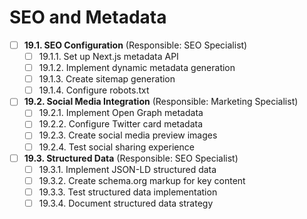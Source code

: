 # SEO and Metadata

- [ ] **19.1. SEO Configuration** (Responsible: SEO Specialist)
  - [ ] 19.1.1. Set up Next.js metadata API
  - [ ] 19.1.2. Implement dynamic metadata generation
  - [ ] 19.1.3. Create sitemap generation
  - [ ] 19.1.4. Configure robots.txt

- [ ] **19.2. Social Media Integration** (Responsible: Marketing Specialist)
  - [ ] 19.2.1. Implement Open Graph metadata
  - [ ] 19.2.2. Configure Twitter card metadata
  - [ ] 19.2.3. Create social media preview images
  - [ ] 19.2.4. Test social sharing experience

- [ ] **19.3. Structured Data** (Responsible: SEO Specialist)
  - [ ] 19.3.1. Implement JSON-LD structured data
  - [ ] 19.3.2. Create schema.org markup for key content
  - [ ] 19.3.3. Test structured data implementation
  - [ ] 19.3.4. Document structured data strategy 